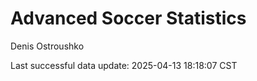# Advanced Soccer Statistics
Denis Ostroushko

<!-- gfm -->

Last successful data update: 2025-04-13 18:18:07 CST
